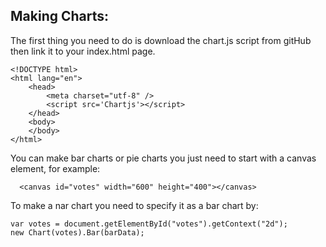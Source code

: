 ## Making Charts:

The first thing you need to do is download the chart.js script from gitHub then link it to your index.html page.

    <!DOCTYPE html>
    <html lang="en">
        <head>
            <meta charset="utf-8" />
            <script src='Chartjs'></script>
        </head>
        <body>
        </body>
    </html>
  
  You can make bar charts or pie charts you just need to start with a canvas element, for example:
  
      <canvas id="votes" width="600" height="400"></canvas>
    
To make a nar chart you need to specify it as a bar chart by:

    var votes = document.getElementById("votes").getContext("2d");
    new Chart(votes).Bar(barData);
  
